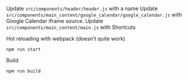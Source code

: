 Update `src/components/header/header.js` with a name
Update `src/components/main_content/google_calendar/google_calendar.js` with
Google Calendar iframe source.
Update `src/components/main_content/main.js` with Shortcuts 



Hot reloading with webpack (doesn't quite work)
```
npm run start
```

Build
```
npm run build
```
